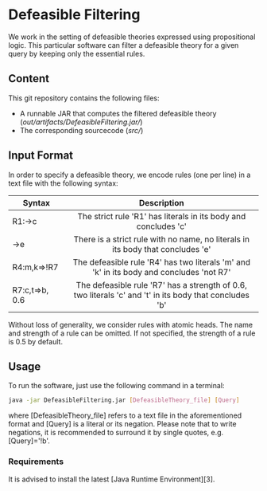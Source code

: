 # Defeasible Filtering

We work in the setting of defeasible theories expressed using propositional logic. This particular software can filter a defeasible theory for a given query by keeping only the essential rules.

## Content

This git repository contains the following files:
- A runnable JAR that computes the filtered defeasible theory (_out/artifacts/DefeasibleFiltering.jar/_)
- The corresponding sourcecode (_src/_)

## Input Format

In order to specify a defeasible theory, we encode rules (one per line) in a text file with the following syntax:

| Syntax        | Description  |
| ------------- |:------------------:|
| R1:->c     | The strict rule 'R1' has literals in its body and concludes 'c' |
| ->e      | There is a strict rule with no name, no literals in its body that concludes 'e'       |
| R4:m,k=>!R7 |  The defeasible rule 'R4' has two literals 'm' and 'k' in its body and concludes 'not R7'|
| R7:c,t=>b, 0.6|  The defeasible rule 'R7' has a strength of 0.6, two literals 'c' and 't' in its body that concludes 'b'|

Without loss of generality, we consider rules with atomic heads. The name and strength of a rule can be omitted. If not specified, the strength of a rule is 0.5 by default.

## Usage

To run the software, just use the following command in a terminal:


```sh
java -jar DefeasibleFiltering.jar [DefeasibleTheory_file] [Query]
```

where [DefeasibleTheory_file] refers to a text file in the aforementioned format and [Query] is a literal or its negation. Please note that to write negations, it is recommended to surround it by single quotes, e.g. [Query]='!b'.

### Requirements

It is advised to install the latest [Java Runtime Environment][3].
